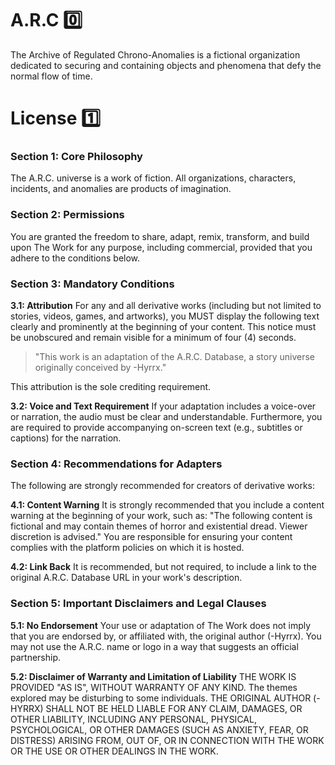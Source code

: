 # A.R.C 0️⃣
The Archive of Regulated Chrono-Anomalies is a fictional organization dedicated to securing and containing objects and phenomena that defy the normal flow of time.

# License 1️⃣
### Section 1: Core Philosophy
The A.R.C. universe is a work of fiction. All organizations, characters, incidents, and anomalies are products of imagination.

### Section 2: Permissions
You are granted the freedom to share, adapt, remix, transform, and build upon The Work for any purpose, including commercial, provided that you adhere to the conditions below.

### Section 3: Mandatory Conditions

**3.1: Attribution**
For any and all derivative works (including but not limited to stories, videos, games, and artworks), you MUST display the following text clearly and prominently at the beginning of your content. This notice must be unobscured and remain visible for a minimum of four (4) seconds.

> "This work is an adaptation of the A.R.C. Database, a story universe originally conceived by -Hyrrx."

This attribution is the sole crediting requirement.

**3.2: Voice and Text Requirement**
If your adaptation includes a voice-over or narration, the audio must be clear and understandable. Furthermore, you are required to provide accompanying on-screen text (e.g., subtitles or captions) for the narration.

### Section 4: Recommendations for Adapters

The following are strongly recommended for creators of derivative works:

**4.1: Content Warning**
It is strongly recommended that you include a content warning at the beginning of your work, such as: "The following content is fictional and may contain themes of horror and existential dread. Viewer discretion is advised." You are responsible for ensuring your content complies with the platform policies on which it is hosted.

**4.2: Link Back**
It is recommended, but not required, to include a link to the original A.R.C. Database URL in your work's description.

### Section 5: Important Disclaimers and Legal Clauses

**5.1: No Endorsement**
Your use or adaptation of The Work does not imply that you are endorsed by, or affiliated with, the original author (-Hyrrx). You may not use the A.R.C. name or logo in a way that suggests an official partnership.

**5.2: Disclaimer of Warranty and Limitation of Liability**
THE WORK IS PROVIDED "AS IS", WITHOUT WARRANTY OF ANY KIND. The themes explored may be disturbing to some individuals. THE ORIGINAL AUTHOR (-HYRRX) SHALL NOT BE HELD LIABLE FOR ANY CLAIM, DAMAGES, OR OTHER LIABILITY, INCLUDING ANY PERSONAL, PHYSICAL, PSYCHOLOGICAL, OR OTHER DAMAGES (SUCH AS ANXIETY, FEAR, OR DISTRESS) ARISING FROM, OUT OF, OR IN CONNECTION WITH THE WORK OR THE USE OR OTHER DEALINGS IN THE WORK.
